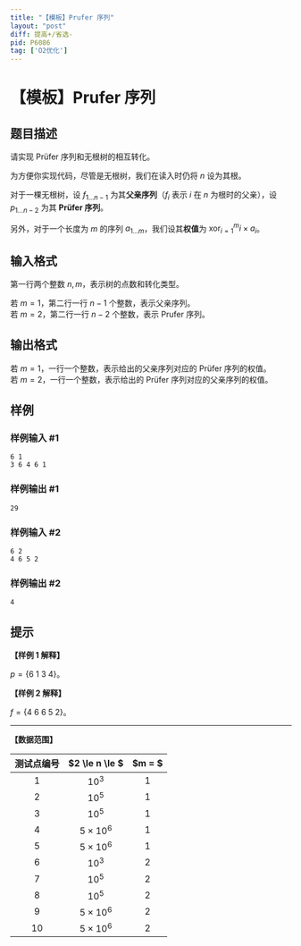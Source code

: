 ```yaml
---
title: "【模板】Prufer 序列"
layout: "post"
diff: 提高+/省选-
pid: P6086
tag: ['O2优化']
---
```

# 【模板】Prufer 序列
## 题目描述

请实现 Prüfer 序列和无根树的相互转化。

为方便你实现代码，尽管是无根树，我们在读入时仍将 $n$ 设为其根。

对于一棵无根树，设 $f_{1\dots n-1}$ 为其**父亲序列**（$f_i$ 表示 $i$ 在 $n$ 为根时的父亲），设 $p_{1 \dots n-2}$ 为其 **Prüfer 序列**。

另外，对于一个长度为 $m$ 的序列 $a_{1 \dots m}$，我们设其**权值**为 $\operatorname{xor}_{i = 1}^m i \times a_i$。
## 输入格式

第一行两个整数 $n,m$，表示树的点数和转化类型。

若 $m = 1$，第二行一行 $n-1$ 个整数，表示父亲序列。  
若 $m = 2$，第二行一行 $n-2$ 个整数，表示 Prufer 序列。
## 输出格式

若 $m = 1$，一行一个整数，表示给出的父亲序列对应的 Prüfer 序列的权值。  
若 $m = 2$，一行一个整数，表示给出的 Prüfer 序列对应的父亲序列的权值。
## 样例

### 样例输入 #1
```
6 1
3 6 4 6 1
```
### 样例输出 #1
```
29
```
### 样例输入 #2
```
6 2
4 6 5 2
```
### 样例输出 #2
```
4
```
## 提示

**【样例 1 解释】**

$p = \{6\ 1\ 3\ 4\}$。

**【样例 2 解释】**

$f = \{4\ 6\ 6\ 5\ 2\}$。

---

**【数据范围】**

| 测试点编号 | $2 \le n \le $  | $m = $ |
| :--------: | :-------------: | :----: |
|    $1$     |     $10^3$      |  $1$   |
|    $2$     |     $10^5$      |  $1$   |
|    $3$     |     $10^5$      |  $1$   |
|    $4$     | $5 \times 10^6$ |  $1$   |
|    $5$     | $5 \times 10^6$ |  $1$   |
|    $6$     |     $10^3$      |  $2$   |
|    $7$     |     $10^5$      |  $2$   |
|    $8$     |     $10^5$      |  $2$   |
|    $9$     | $5 \times 10^6$ |  $2$   |
|    $10$    | $5 \times 10^6$ |  $2$   |


